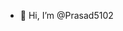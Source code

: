 - 👋 Hi, I’m @Prasad5102

<!---
Prasad5102/Prasad5102 is a ✨ special ✨ repository because its `README.md` (this file) appears on your GitHub profile.
You can click the Preview link to take a look at your changes.
--->
